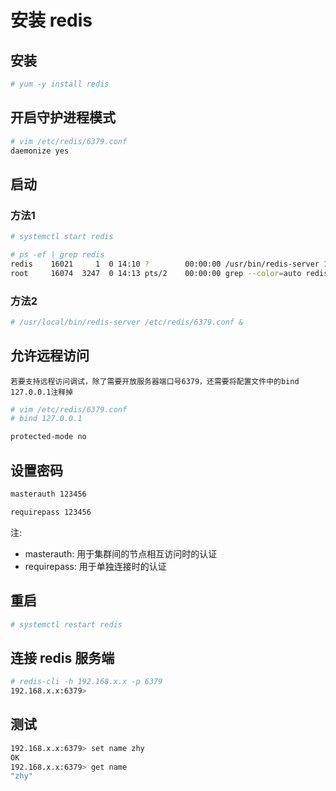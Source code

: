 # 安装 redis

## 安装

```bash
# yum -y install redis
```

## 开启守护进程模式

```bash
# vim /etc/redis/6379.conf
daemonize yes
```

## 启动

### 方法1

```bash
# systemctl start redis

# ps -ef | grep redis
redis    16021     1  0 14:10 ?        00:00:00 /usr/bin/redis-server 127.0.0.1:6379
root     16074  3247  0 14:13 pts/2    00:00:00 grep --color=auto redis
```

### 方法2

```bash
# /usr/local/bin/redis-server /etc/redis/6379.conf &
```

## 允许远程访问

    若要支持远程访问调试，除了需要开放服务器端口号6379，还需要将配置文件中的bind 127.0.0.1注释掉

```bash
# vim /etc/redis/6379.conf
# bind 127.0.0.1

protected-mode no
```

## 设置密码

```bash
masterauth 123456

requirepass 123456
```

注:

- masterauth: 用于集群间的节点相互访问时的认证
- requirepass: 用于单独连接时的认证

## 重启

```bash
# systemctl restart redis
```

## 连接 redis 服务端

```bash
# redis-cli -h 192.168.x.x -p 6379
192.168.x.x:6379>
```

## 测试

```bash
192.168.x.x:6379> set name zhy
OK
192.168.x.x:6379> get name
"zhy"
```
